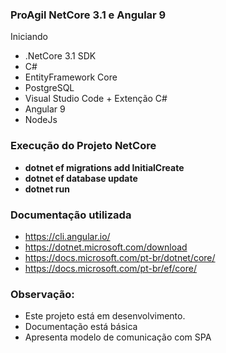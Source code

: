 ### ProAgil NetCore 3.1 e Angular 9
Iniciando
- .NetCore 3.1 SDK
- C#
- EntityFramework Core
- PostgreSQL
- Visual Studio Code + Extenção C#
- Angular 9
- NodeJs

### Execução do Projeto NetCore
- **dotnet ef migrations add InitialCreate**
- **dotnet ef database update**
- **dotnet run**

### Documentação utilizada
- https://cli.angular.io/
- https://dotnet.microsoft.com/download
- https://docs.microsoft.com/pt-br/dotnet/core/
- https://docs.microsoft.com/pt-br/ef/core/

### Observação:
- Este projeto está em desenvolvimento.
- Documentação está básica
- Apresenta modelo de comunicação com SPA
